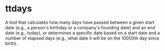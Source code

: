 # ttdays
A tool that calculates how many days have passed between a given start date (e.g., a person's birthday or a company's founding date) and an end date (e.g., today), or determines a specific date based on a start date and a number of elapsed days (e.g., what date it will be on the 10000th day since birth).
